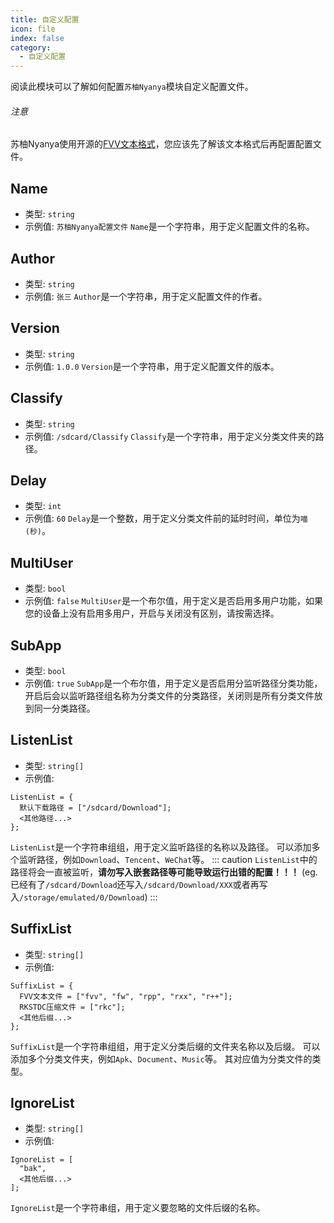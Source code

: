 ```yaml
---
title: 自定义配置
icon: file
index: false
category:
  - 自定义配置
---
```



阅读此模块可以了解如何配置`苏柚Nyanya`模块自定义配置文件。

###### 注意

苏柚Nyanya使用开源的[FVV文本格式](https://github.com/GunRain/FVV)，您应该先了解该文本格式后再配置配置文件。

## Name

* 类型: `string`
* 示例值: `苏柚Nyanya配置文件`
`Name`是一个字符串，用于定义配置文件的名称。

## Author

* 类型: `string`
* 示例值: `张三`
`Author`是一个字符串，用于定义配置文件的作者。

## Version

* 类型: `string`
* 示例值: `1.0.0`
`Version`是一个字符串，用于定义配置文件的版本。

## Classify

* 类型: `string`
* 示例值: `/sdcard/Classify`
`Classify`是一个字符串，用于定义分类文件夹的路径。

## Delay

* 类型: `int`
* 示例值: `60`
`Delay`是一个整数，用于定义分类文件前的延时时间，单位为`喵(秒)`。

## MultiUser

* 类型: `bool`
* 示例值: `false`
`MultiUser`是一个布尔值，用于定义是否启用多用户功能，如果您的设备上没有启用多用户，开启与关闭没有区别，请按需选择。

## SubApp

* 类型: `bool`
* 示例值: `true`
`SubApp`是一个布尔值，用于定义是否启用分监听路径分类功能，开启后会以监听路径组名称为分类文件的分类路径，关闭则是所有分类文件放到同一分类路径。

## ListenList

* 类型: `string[]`
* 示例值:
``` fvv
ListenList = {
  默认下载路径 = ["/sdcard/Download"];
  <其他路径...>
};
```
`ListenList`是一个字符串组组，用于定义监听路径的名称以及路径。
可以添加多个监听路径，例如`Download`、`Tencent`、`WeChat`等。
::: caution
`ListenList`中的路径将会一直被监听，**请勿写入嵌套路径等可能导致运行出错的配置！！！** (eg. 已经有了`/sdcard/Download`还写入`/sdcard/Download/XXX`或者再写入`/storage/emulated/0/Download`)
:::

## SuffixList

* 类型: `string[]`
* 示例值:
``` fvv
SuffixList = {
  FVV文本文件 = ["fvv", "fw", "rpp", "rxx", "r++"];
  RKSTDC压缩文件 = ["rkc"];
  <其他后缀...>
};
```
`SuffixList`是一个字符串组组，用于定义分类后缀的文件夹名称以及后缀。
可以添加多个分类文件夹，例如`Apk`、`Document`、`Music`等。
其对应值为分类文件的类型。

## IgnoreList

* 类型: `string[]`
* 示例值:
``` fvv
IgnoreList = [
  "bak",
  <其他后缀...>
];
```
`IgnoreList`是一个字符串组，用于定义要忽略的文件后缀的名称。